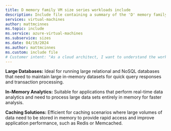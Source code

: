 ```yaml
---
title: D memory family VM size series workloads include
description: Include file containing a summary of the 'D' memory family's potential workloads.
services: virtual-machines
author: mattmcinnes
ms.topic: include
ms.service: azure-virtual-machines
ms.subservice: sizes
ms.date: 04/19/2024
ms.author: mattmcinnes
ms.custom: include file
# Customer intent: "As a cloud architect, I want to understand the workloads supported by the 'D' memory family VM sizes, so that I can choose the appropriate virtual machines for large databases, in-memory analytics, and caching solutions in my infrastructure."
---
```

**Large Databases:** Ideal for running large relational and NoSQL databases that need to maintain large in-memory datasets for quick query responses and transaction processing.

**In-Memory Analytics:** Suitable for applications that perform real-time data analytics and need to process large data sets entirely in memory for faster analysis.

**Caching Solutions:** Efficient for caching scenarios where large volumes of data need to be stored in memory to provide rapid access and improve application performance, such as Redis or Memcached.